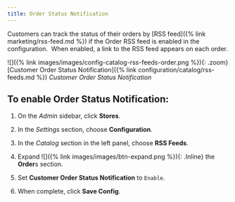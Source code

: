 ```yaml
---
title: Order Status Notification
---
```


Customers can track the status of their orders by [RSS feed]({% link marketing/rss-feed.md %}) if the Order RSS feed is enabled in the configuration.  When enabled, a link to the RSS feed appears on each order.

![]({% link images/images/config-catalog-rss-feeds-order.png %}){: .zoom}  
[Customer Order Status Notification]({% link configuration/catalog/rss-feeds.md %})
_Customer Order Status Notification_

## To enable Order Status Notification:

1. On the _Admin_ sidebar, click **Stores**.

1. In the _Settings_ section, choose **Configuration**.

1. In the _Catalog_ section in the left panel, choose **RSS Feeds**.

1. Expand ![]({% link images/images/btn-expand.png %}){: .Inline} the **Order**s section.

1. Set **Customer Order Status Notification** to `Enable`.

1. When complete, click **Save Config**.
